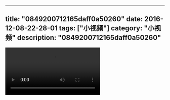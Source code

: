 
---
title: "0849200712165daff0a50260"
date: 2016-12-08-22-28-01
tags: ["小视频"]
category: "小视频"
description: "0849200712165daff0a50260"
---
<video src="http://ohtsqip0g.bkt.clouddn.com/0849200712165daff0a50260.mp4" controls="controls"></video>

